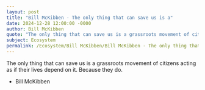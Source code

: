 ```yaml
---
layout: post
title: "Bill McKibben - The only thing that can save us is a"
date: 2024-12-28 12:00:00 -0000
author: Bill McKibben
quote: "The only thing that can save us is a grassroots movement of citizens acting as if their lives depend on it. Because they do."
subject: Ecosystem
permalink: /Ecosystem/Bill McKibben/Bill McKibben - The only thing that can save us is a
---
```


The only thing that can save us is a grassroots movement of citizens acting as if their lives depend on it. Because they do.

- Bill McKibben
